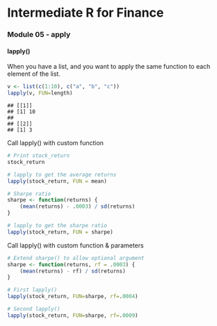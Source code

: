 Intermediate R for Finance
================

### Module 05 - apply

#### lapply()

When you have a list, and you want to apply the same function to each
element of the list.

``` r
v <- list(c(1:10), c("a", "b", "c"))
lapply(v, FUN=length)
```

    ## [[1]]
    ## [1] 10
    ## 
    ## [[2]]
    ## [1] 3

Call lapply() with custom function

``` r
# Print stock_return
stock_return

# lapply to get the average returns
lapply(stock_return, FUN = mean)

# Sharpe ratio
sharpe <- function(returns) {
    (mean(returns) - .0003) / sd(returns)
}

# lapply to get the sharpe ratio
lapply(stock_return, FUN = sharpe)
```

Call lapply() with custom function & parameters

``` r
# Extend sharpe() to allow optional argument
sharpe <- function(returns, rf = .0003) {
    (mean(returns) - rf) / sd(returns)
}

# First lapply()
lapply(stock_return, FUN=sharpe, rf=.0004)

# Second lapply()
lapply(stock_return, FUN=sharpe, rf=.0009)
```
